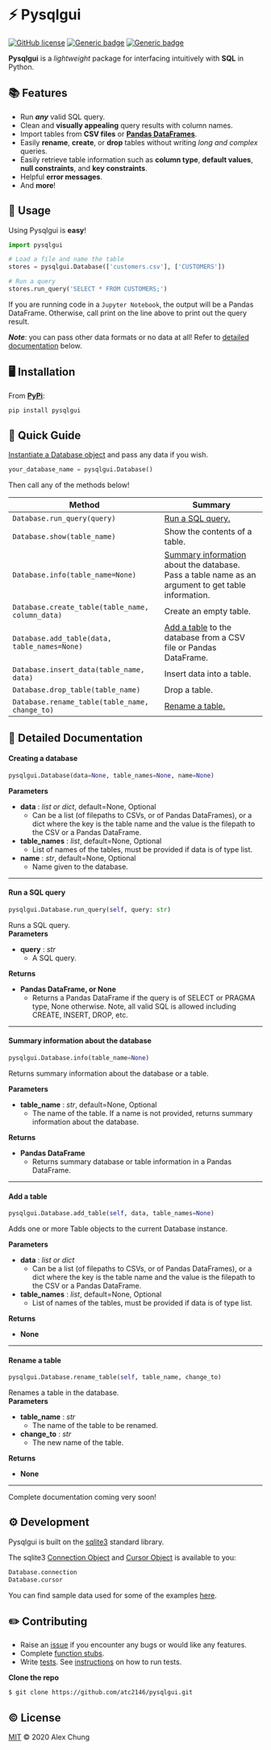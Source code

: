 # :zap: Pysqlgui
[![GitHub license](https://img.shields.io/github/license/Naereen/StrapDown.js.svg)](https://github.com/atc2146/pysqlgui/blob/master/LICENSE.txt) [![Generic badge](https://img.shields.io/badge/made_with-python-blue.svg)](https://www.python.org/) [![Generic badge](https://img.shields.io/badge/open_source-awesome-success.svg)](https://github.com/atc2146)<br>

**Pysqlgui** is a *lightweight* package for interfacing intuitively with **SQL** in Python.<br>

## :books: Features

  - Run **_any_** valid SQL query.
  - Clean and **visually appealing** query results with column names.
  - Import tables from **CSV files** or **[Pandas DataFrames](https://pandas.pydata.org/pandas-docs/stable/reference/api/pandas.DataFrame.html)**.
  - Easily **rename**, **create**, or **drop** tables without writing *long and complex* queries.
  - Easily retrieve table information such as **column type**, **default values**, **null constraints**, and **key constraints**.
  - Helpful **error messages**.
  - And **more**!


## :memo: Usage

Using Pysqlgui is **easy**!<br>

```python
import pysqlgui

# Load a file and name the table
stores = pysqlgui.Database(['customers.csv'], ['CUSTOMERS'])

# Run a query
stores.run_query('SELECT * FROM CUSTOMERS;')

```

If you are running code in a `Jupyter Notebook`, the output will be a Pandas DataFrame.  Otherwise, call print on the line above to print out the query result.

**_Note_**: you can pass other data formats or no data at all!  Refer to [detailed documentation](https://github.com/atc2146/pysqlgui#page_facing_up-detailed-documentation "Detailed Documentation") below.


## :desktop_computer: Installation

From **[PyPi](https://pypi.org/project/pysqlgui)**:

```python
pip install pysqlgui
```


## :book: Quick Guide

[Instantiate a Database object](https://github.com/atc2146/pysqlgui#page_facing_up-detailed-documentation) and pass any data if you wish.

```python
your_database_name = pysqlgui.Database()
```
Then call any of the methods below!


| Method | Summary |
| --------- | ------ |
| `Database.run_query(query)` | [Run a SQL query.](https://github.com/atc2146/pysqlgui#run-a-sql-query) |
| `Database.show(table_name)` | Show the contents of a table. |
| `Database.info(table_name=None)` | [Summary information](https://github.com/atc2146/pysqlgui#summary-information-about-the-database) about the database. Pass a table name as an argument to get table information. |
| `Database.create_table(table_name, column_data)` | Create an empty table. |
| `Database.add_table(data, table_names=None)` | [Add a table](https://github.com/atc2146/pysqlgui#add-a-table) to the database from a CSV file or Pandas DataFrame. |
| `Database.insert_data(table_name, data)` | Insert data into a table. |
| `Database.drop_table(table_name)` | Drop a table. |
| `Database.rename_table(table_name, change_to)` | [Rename a table.](https://github.com/atc2146/pysqlgui#rename-a-table) |

## :page_facing_up: Detailed Documentation


#### Creating a database
```python
pysqlgui.Database(data=None, table_names=None, name=None)
```
**Parameters**  
* **data** : *list or dict*, default=None, Optional
    * Can be a list (of filepaths to CSVs, or of Pandas DataFrames), or a dict where the key is the table name and the value is the filepath to the CSV or a Pandas DataFrame.
* **table_names** : *list*, default=None, Optional
    * List of names of the tables, must be provided if data is of type list.
* **name** : *str*, default=None, Optional
    * Name given to the database.

---

#### Run a SQL query
```python
pysqlgui.Database.run_query(self, query: str)
```
Runs a SQL query.  
**Parameters**
* **query** : *str*
    * A SQL query.  

**Returns**
* **Pandas DataFrame, or None**
    * Returns a Pandas DataFrame if the query is of SELECT or PRAGMA type, None otherwise. Note, all valid SQL is allowed including CREATE, INSERT, DROP, etc.

---

#### Summary information about the database
```python
pysqlgui.Database.info(table_name=None)
```
Returns summary information about the database or a table.  

**Parameters**
* **table_name** : *str*, default=None, Optional  
    * The name of the table.  If a name is not provided, returns summary information about the database.  

**Returns**
* **Pandas DataFrame**
    * Returns summary database or table information in a Pandas DataFrame.

---

#### Add a table
```python
pysqlgui.Database.add_table(self, data, table_names=None)
```
Adds one or more Table objects to the current Database instance.  

**Parameters**  
* **data** : *list or dict*
    * Can be a list (of filepaths to CSVs, or of Pandas DataFrames), or a dict where the key is the table name and the value is the filepath to the CSV or a Pandas DataFrame.
* **table_names** : *list*, default=None, Optional
    * List of names of the tables, must be provided if data is of type list.

**Returns**
* **None**

---

#### Rename a table
```python
pysqlgui.Database.rename_table(self, table_name, change_to)
```
Renames a table in the database.  
**Parameters**  
* **table_name** : *str*
    * The name of the table to be renamed.
* **change_to** : *str*
    * The new name of the table.

**Returns**
* **None**


---
Complete documentation coming very soon!

## :gear: Development

Pysqlgui is built on the [sqlite3](https://docs.python.org/3/library/sqlite3.html) standard library.  

The sqlite3 [Connection Object](https://docs.python.org/3/library/sqlite3.html#cursor-objects) and [Cursor Object](https://docs.python.org/3/library/sqlite3.html#cursor-objects) is available to you:

```python
Database.connection
Database.cursor
```

You can find sample data used for some of the examples [here](/examples).

## :pencil2: Contributing

* Raise an [issue](https://github.com/atc2146/pysqlgui/issues) if you encounter any bugs or would like any features.
* Complete [function stubs](/pysqlgui/core_database.py).
* Write [tests](/tests). See [instructions](/tests/how-to-run-tests-instructions.txt) on how to run tests.

**Clone the repo**

```sh
$ git clone https://github.com/atc2146/pysqlgui.git
```

## :copyright: License

[MIT](LICENSE.txt) © 2020 Alex Chung
